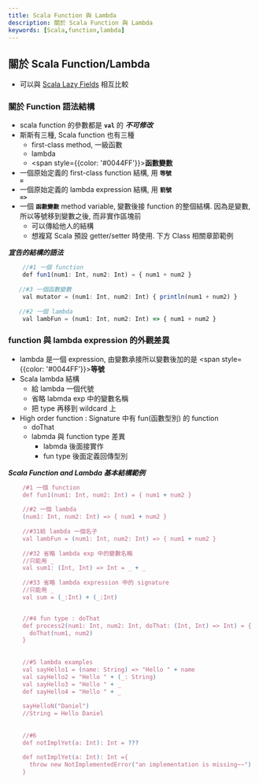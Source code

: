 ```yaml
---
title: Scala Function 與 Lambda
description: 關於 Scala Function 與 Lambda
keywords: [Scala,function,lambda]
---
```


## 關於 Scala Function/Lambda

* 可以與 [Scala Lazy Fields](./Scala_Lazy_Fields) 相互比較

### 關於 Function 語法結構
* scala function 的參數都是 <code>__val__</code> 的 ___不可修改___
* 斯斯有三種, Scala function 也有三種
    * first-class method, 一級函數
    * lambda
    * <span style={{color: '#0044FF'}}>__函數變數__</span>
* 一個原始定義的 first-class function 結構, 用 <code>__等號 =__</code>
* 一個原始定義的 lambda expression 結構, 用 <code>__箭號 =>__</code>
* 一個 <code>__函數變數__</code> method variable, 變數後接 function 的整個結構. 因為是變數, 所以等號移到變數之後, 而非實作區塊前
    * 可以傳給他人的結構
    * 想複寫 Scala 預設 getter/setter 時使用. 下方 Class 相關章節範例

___宣告的結構的語法___    

```javascript
    //#1 一個 function
    def fun1(num1: Int, num2: Int) = { num1 + num2 } 
    
   //#3 一個函數變數  
    val mutator = (num1: Int, num2: Int) { println(num1 + num2) }      
  
   //#2 一個 lambda
    val lambFun = (num1: Int, num2: Int) => { num1 + num2 }
```

### function 與 lambda expression 的外觀差異
* lambda 是一個 expression, 由變數承接所以變數後加的是 <span style={{color: '#0044FF'}}>__等號__</span>
* Scala lambda 結構
    * 給 lambda 一個代號
    * 省略 labmda exp 中的變數名稱
    * 把 type 再移到 wildcard 上
* High order function : Signature 中有 fun\(函數型別) 的 function 
    * doThat
    * labmda 與 function type 差異
        * labmda 後面接實作
        * fun type 後面定義回傳型別    

___Scala Function and Lambda 基本結構範例___

```javascript
    /#1 一個 function
    def fun1(num1: Int, num2: Int) = { num1 + num2 }
    
    //#2 一個 lambda
    (num1: Int, num2: Int) => { num1 + num2 }
    
    //#31給 lambda 一個名子
    val lambFun = (num1: Int, num2: Int) => { num1 + num2 }
    
    //#32 省略 lambda exp 中的變數名稱
    //只能用 _
    val sum1: (Int, Int) => Int = _ + _
    
    //#33 省略 lambda expression 中的 signature
    //只能用 _
    val sum = (_:Int) + (_:Int)


    //#4 fun type : doThat
    def process2(num1: Int, num2: Int, doThat: (Int, Int) => Int) = {
      doThat(num1, num2)
    }
    
    
    //#5 lambda examples
    val sayHello1 = (name: String) => "Hello " + name
    val sayHello2 = "Hello " + (_: String)
    val sayHello3 = "Hello " + _
    def sayHello4 = "Hello " + _
    
    sayHelloN("Daniel")
    //String = Hello Daniel
    
    
    //#6
    def notImplYet(a: Int): Int = ???
    
    def notImplYet(a: Int): Int ={
      throw new NotImplementedError("an implementation is missing~~")
    }
    
```